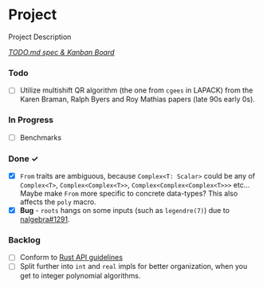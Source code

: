 # Project

Project Description

<em>[TODO.md spec & Kanban Board](https://bit.ly/3fCwKfM)</em>

### Todo

- [ ] Utilize multishift QR algorithm (the one from `cgees` in LAPACK) from the Karen Braman, Ralph Byers and Roy Mathias papers (late 90s early 0s).

### In Progress

- [ ] Benchmarks

### Done ✓

- [x] `From` traits are ambiguous, because `Complex<T: Scalar>` could be any of `Complex<T>`, `Complex<Complex<T>>`, `Complex<Complex<Complex<T>>>` etc... Maybe make `From` more specific to concrete data-types? This also affects the `poly` macro.
- [x] **Bug** - `roots` hangs on some inputs (such as `legendre(7)`) due to [nalgebra#1291](https://github.com/dimforge/nalgebra/issues/1291).

### Backlog

- [ ] Conform to [Rust API guidelines](https://rust-lang.github.io/api-guidelines/checklist.html)
- [ ] Split further into `int` and `real` impls for better organization, when you get to integer polynomial algorithms.